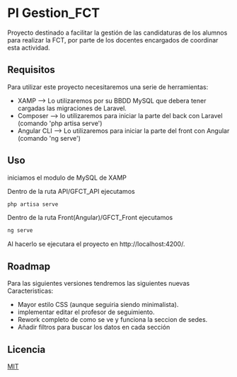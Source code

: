 # PI Gestion_FCT

Proyecto destinado a facilitar la gestión de las candidaturas de los alumnos para realizar la FCT, por parte de los docentes encargados de coordinar esta actividad.

## Requisitos

Para utilizar este proyecto necesitaremos una serie de herramientas:
- XAMP --> Lo utilizaremos por su BBDD MySQL que debera tener cargadas las migraciones de Laravel.
- Composer --> lo utilizaremos para iniciar la parte del back con Laravel (comando 'php artisa serve')
- Angular CLI --> Lo utilizaremos para iniciar la parte del front con Angular (comando 'ng serve')

## Uso

iniciamos el modulo de MySQL de XAMP

Dentro de la ruta API/GFCT_API ejecutamos

```bash
php artisa serve
```
Dentro de la ruta Front(Angular)/GFCT_Front ejecutamos

```bash
ng serve
```
Al hacerlo se ejecutara el proyecto en http://localhost:4200/.

## Roadmap

Para las siguientes versiones tendremos las siguientes nuevas Caracteristicas:

- Mayor estilo CSS (aunque seguiria siendo minimalista).
- implementar editar el profesor de seguimiento.
- Rework completo de como se ve y funciona la seccion de sedes.
- Añadir filtros para buscar los datos en cada sección

## Licencia

[MIT](https://choosealicense.com/licenses/mit/)